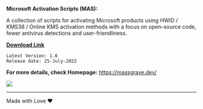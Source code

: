   **Microsoft Activation Scripts (MAS):**

   A collection of scripts for activating Microsoft products using HWID / KMS38 / Online KMS activation methods 
   with a focus on open-source code, fewer antivirus detections and user-friendliness.
   

  **[Download Link](https://github.com/massgravel/Microsoft-Activation-Scripts/releases)** <br/>

    Latest Version: 1.6
    Release date: 25-July-2022

   **For more details, check Homepage:**  https://massgrave.dev/ <br/>

   <a href="https://discord.gg/gjJEfq7ux8">
  <img src="https://discordapp.com/api/guilds/746721520931569757/widget.png?style=banner3" />
</a>

<hr />




Made with Love ❤️
